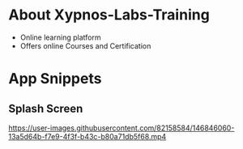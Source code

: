 # About Xypnos-Labs-Training 

- Online learning platform​
- Offers online Courses and Certification​

# App Snippets
## Splash Screen
https://user-images.githubusercontent.com/82158584/146846060-13a5d64b-f7e9-4f3f-b43c-b80a71db5f68.mp4
  
  
